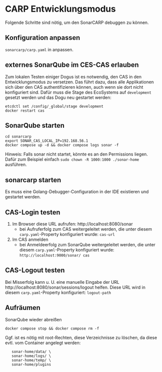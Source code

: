 # CARP Entwicklungsmodus

Folgende Schritte sind nötig, um den SonarCARP debuggen zu können.

## Konfiguration anpassen
`sonarcarp/carp.yaml` in anpassen.

## externes SonarQube im CES-CAS erlauben

Zum lokalen Testen einiger Dogus ist es notwendig, den CAS in den Entwicklungsmodus zu versetzen.
Das führt dazu, dass alle Applikationen sich über den CAS authentifizieren können, auch wenn sie dort nicht
konfiguriert sind.
Dafür muss die Stage des EcoSystems auf `development` gesetzt werden und das Dogu neu gestartet werden:

```
etcdctl set /config/_global/stage development
docker restart cas
```

## SonarQube starten
```
cd sonarcarp
export SONAR_CAS_LOCAL_IP=192.168.56.1
docker compose up -d && docker compose logs sonar -f
```

Hinweis: Falls sonar nicht startet, könnte es an den Permissions liegen. Dafür zum Beispiel einfach `sudo chown -R 1000:1000 ./sonar-home` ausführen.

## sonarcarp starten

Es muss eine Golang-Debugger-Configuration in der IDE existieren und gestartet werden.

## CAS-Login testen

1. Im Browser diese URL aufrufen: http://localhost:8080/sonar
   - bei Aufruferfolg zum CAS weitergeleitet werden, die unter diesem `carp.yaml`-Property konfiguriert wurde: `cas-url`
2. Im CAS anmelden
   - bei Anmeldeerfolg zum SonarQube weitergeleitet werden, die unter diesem `carp.yaml`-Property konfiguriert wurde: `http://localhost:9000/sonar/
cas`  


## CAS-Logout testen

Bei Misserfolg kann u. U. eine manuelle Eingabe der URL http://localhost:8080/sonar/sessions/logout helfen. Diese URL wird
in diesem `carp.yaml`-Property konfiguriert: `logout-path`

## Aufräumen

SonarQube wieder abreißen
```
docker compose stop && docker compose rm -f
```

Ggf. ist es nötig mit root-Rechten, diese Verzeichnisse zu löschen, da diese evtl. vom Container angelegt werden:

```sudo rm -rf \
   sonar-home/data/ \
   sonar-home/logs/ \
   sonar-home/temp/ \
   sonar-home/plugins
```